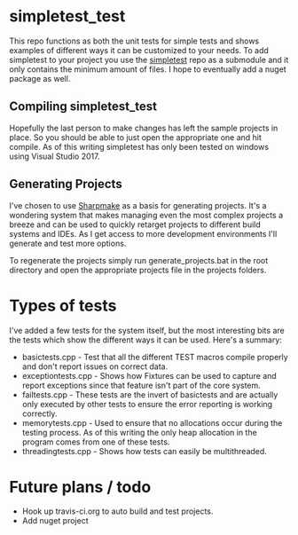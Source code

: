 # simpletest_test

This repo functions as both the unit tests for simple tests and shows examples of different ways it can be customized to your needs. To add simpletest to your project you use the [simpletest](https://github.com/kudaba/simpletest) repo as a submodule and it only contains the minimum amount of files. I hope to eventually add a nuget package as well.

## Compiling simpletest_test

Hopefully the last person to make changes has left the sample projects in place. So you should be able to just open the appropriate one and hit compile. As of this writing simpletest has only been tested on windows using Visual Studio 2017.

## Generating Projects

I've chosen to use [Sharpmake](https://github.com/ubisoftinc/Sharpmake) as a basis for generating projects. It's a wondering system that makes managing even the most complex projects a breeze and can be used to quickly retarget projects to different build systems and IDEs. As I get access to more development environments I'll generate and test more options.

To regenerate the projects simply run generate_projects.bat in the root directory and open the appropriate projects file in the projects folders.

# Types of tests

I've added a few tests for the system itself, but the most interesting bits are the tests which show the different ways it can be used. Here's a summary:
* basictests.cpp - Test that all the different TEST macros compile properly and don't report issues on correct data.
* exceptiontests.cpp - Shows how Fixtures can be used to capture and report exceptions since that feature isn't part of the core system.
* failtests.cpp - These tests are the invert of basictests and are actually only executed by other tests to ensure the error reporting is working correctly.
* memorytests.cpp - Used to ensure that no allocations occur during the testing process. As of this writing the only heap allocation in the program comes from one of these tests.
* threadingtests.cpp - Shows how tests can easily be multithreaded.

# Future plans / todo
* Hook up travis-ci.org to auto build and test projects.
* Add nuget project